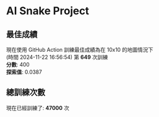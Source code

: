 
# AI Snake Project

## **最佳成績**
現在使用 GitHub Action 訓練最佳成績為在 10x10 的地圖情況下  
(時間 2024-11-22 16:56:54) 第 **649** 次訓練  
**分數**: 400  
**探索值**: 0.0387

## 總訓練次數
現在已經訓練了: **47000** 次

